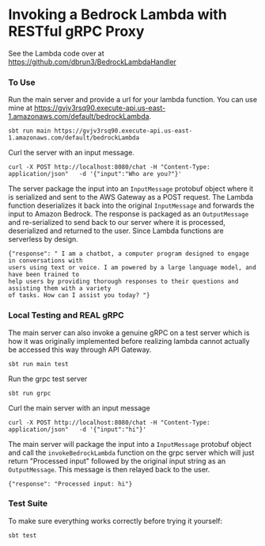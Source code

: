 # Invoking a Bedrock Lambda with RESTful gRPC Proxy

See the Lambda code over at https://github.com/dbrun3/BedrockLambdaHandler

### To Use

Run the main server and provide a url for your lambda function. You can use mine at https://gvjv3rsq90.execute-api.us-east-1.amazonaws.com/default/bedrockLambda.

    sbt run main https://gvjv3rsq90.execute-api.us-east-1.amazonaws.com/default/bedrockLambda

Curl the server with an input message.

    curl -X POST http://localhost:8080/chat -H "Content-Type: application/json"   -d '{"input":"Who are you?"}'

The server package the input into an `InputMessage` protobuf object where it is serialized and sent 
to the AWS Gateway as a POST request. The Lambda function deserializes it back into the original `InputMessage`
and forwards the input to Amazon Bedrock. The response is packaged as an `OutputMessage` and re-serialized to send
back to our server where it is processed, deserialized and returned to the user. Since Lambda functions are
serverless by design.

    {"response": " I am a chatbot, a computer program designed to engage in conversations with 
    users using text or voice. I am powered by a large language model, and have been trained to 
    help users by providing thorough responses to their questions and assisting them with a variety 
    of tasks. How can I assist you today? "}

### Local Testing and REAL gRPC

The main server can also invoke a genuine gRPC on a test server which is how it was originally 
implemented before realizing lambda cannot actually be accessed this way through API Gateway.


    sbt run main test
Run the grpc test server    

    sbt run grpc
Curl the main server with an input message

    curl -X POST http://localhost:8080/chat -H "Content-Type: application/json"   -d '{"input":"hi"}'

The main server will package the input into a `InputMessage` protobuf object and call the 
`invokeBedrockLambda` function on the grpc server which will just return
"Processed input" followed by the original input string as an `OutputMessage`. This message is
then relayed back to the user.

    {"response": "Processed input: hi"}

### Test Suite

To make sure everything works correctly before trying it yourself:

    sbt test
